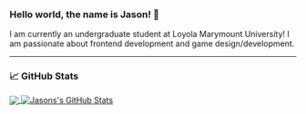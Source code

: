 ### Hello world, the name is Jason! 👋

I am currently an undergraduate student at Loyola Marymount University! I am passionate about frontend development and game design/development.

***
### 📈 GitHub Stats

<a href="https://github.com/jasoncd31?tab=repositories">
  <img align="center" src="https://github-readme-stats.vercel.app/api/top-langs/?username=jasoncd31&theme=radical&langs_count=3&hide=html" />
</a>
<a href="https://github.com/jasoncd31/jasoncd31">
  <img align="center" src="https://github-readme-stats.vercel.app/api?username=jasoncd31&show_icons=true&line_height=27&count_private=true&theme=radical" alt="Jasons's GitHub Stats" />
</a>
<!--
**jasoncd31/jasoncd31** is a ✨ _special_ ✨ repository because its `README.md` (this file) appears on your GitHub profile.

Here are some ideas to get you started:

- 🔭 I’m currently working on ...
- 🌱 I’m currently learning ...
- 👯 I’m looking to collaborate on ...
- 🤔 I’m looking for help with ...
- 💬 Ask me about ...
- 📫 How to reach me: ...
- 😄 Pronouns: ...
- ⚡ Fun fact: ...
-->

